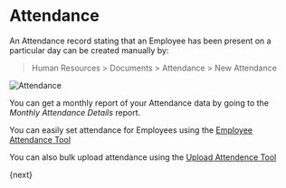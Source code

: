 <!-- add-breadcrumbs -->
# Attendance

An Attendance record stating that an Employee has been present on a particular
day can be created manually by:

> Human Resources > Documents > Attendance > New Attendance

<img class="screenshot" alt="Attendance" src="{{docs_base_url}}/assets/img/human-resources/attendance.png">

You can get a monthly report of your Attendance data by going to the _Monthly
Attendance Details_ report.

You can easily set attendance for Employees using the [Employee Attendance Tool](/docs/user/manual/en/human-resources/employee_and_attendance/employee-attendance-tool.html)

You can also bulk upload attendance using the [Upload Attendence Tool](/docs/user/manual/en/human-resources/employee_and_attendance/upload-attendance.html)

{next}
